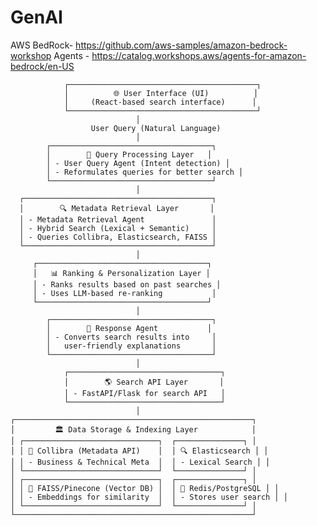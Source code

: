 # GenAI

AWS BedRock-  https://github.com/aws-samples/amazon-bedrock-workshop
Agents - https://catalog.workshops.aws/agents-for-amazon-bedrock/en-US


                ┌──────────────────────────────────────────┐
                │          🌐 User Interface (UI)          │
                │     (React-based search interface)      │
                └──────────────────────────────────────────┘
                                │  
                      User Query (Natural Language)
                                │  
            ┌────────────────────────────────────┐
            │        🤖 Query Processing Layer   │
            │ - User Query Agent (Intent detection) │
            │ - Reformulates queries for better search │
            └────────────────────────────────────┘
                                │  
      ┌──────────────────────────────────────────┐
      │        🔍 Metadata Retrieval Layer       │
      │ - Metadata Retrieval Agent               │
      │ - Hybrid Search (Lexical + Semantic)     │
      │ - Queries Collibra, Elasticsearch, FAISS │
      └──────────────────────────────────────────┘
                                │  
         ┌──────────────────────────────────────┐
         │   📊 Ranking & Personalization Layer │
         │ - Ranks results based on past searches │
         │ - Uses LLM-based re-ranking           │
         └──────────────────────────────────────┘
                                │  
            ┌────────────────────────────────────┐
            │        📝 Response Agent           │
            │ - Converts search results into     │
            │   user-friendly explanations       │
            └────────────────────────────────────┘
                                │  
                ┌──────────────────────────────────┐
                │        🌎 Search API Layer       │
                │ - FastAPI/Flask for search API   │
                └──────────────────────────────────┘
                                │  
    ┌─────────────────────────────────────────────────────┐
    │         🏛️ Data Storage & Indexing Layer            │
    │ ┌──────────────────────────────┐  ┌───────────────┐ │
    │ │ 📂 Collibra (Metadata API)    │  │ 🔍 Elasticsearch │ │
    │ │ - Business & Technical Meta  │  │ - Lexical Search │ │
    │ └──────────────────────────────┘  └───────────────┘ │
    │ ┌──────────────────────────────┐  ┌───────────────┐ │
    │ │ 🧠 FAISS/Pinecone (Vector DB) │  │ 📜 Redis/PostgreSQL │ │
    │ │ - Embeddings for similarity  │  │ - Stores user search │ │
    │ └──────────────────────────────┘  └───────────────┘ │
    └─────────────────────────────────────────────────────┘
